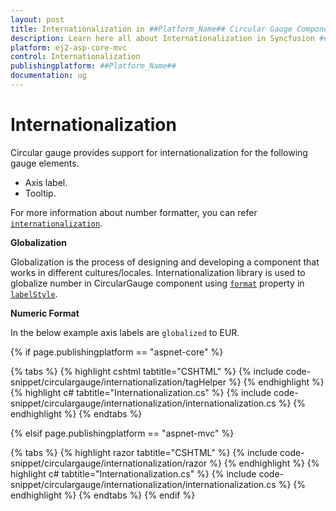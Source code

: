 ```yaml
---
layout: post
title: Internationalization in ##Platform_Name## Circular Gauge Component
description: Learn here all about Internationalization in Syncfusion ##Platform_Name## Circular Gauge component of Syncfusion Essential JS 2 and more.
platform: ej2-asp-core-mvc
control: Internationalization
publishingplatform: ##Platform_Name##
documentation: ug
---
```


# Internationalization

Circular gauge provides support for internationalization for the following gauge elements.

* Axis label.
* Tooltip.

For more information about number formatter, you can refer [`internationalization`](http://ej2.syncfusion.com/aspnet/documentation/base/intl.html).

<!-- markdownlint-disable MD036 -->
**Globalization**

Globalization is the process of designing and developing a component that works in different cultures/locales. Internationalization library is used to globalize number in CircularGauge component using [`format`](https://help.syncfusion.com/cr/aspnetcore-js2/Syncfusion.EJ2.CircularGauge.CircularGaugeLabel.html#Syncfusion_EJ2_CircularGauge_CircularGaugeLabel_Format) property in [`labelStyle`](https://help.syncfusion.com/cr/aspnetcore-js2/Syncfusion.EJ2.CircularGauge.CircularGaugeLabel.html).

<!-- markdownlint-disable MD036 -->
**Numeric Format**

In the below example axis labels are `globalized` to EUR.

{% if page.publishingplatform == "aspnet-core" %}

{% tabs %}
{% highlight cshtml tabtitle="CSHTML" %}
{% include code-snippet/circulargauge/internationalization/tagHelper %}
{% endhighlight %}
{% highlight c# tabtitle="Internationalization.cs" %}
{% include code-snippet/circulargauge/internationalization/internationalization.cs %}
{% endhighlight %}
{% endtabs %}

{% elsif page.publishingplatform == "aspnet-mvc" %}

{% tabs %}
{% highlight razor tabtitle="CSHTML" %}
{% include code-snippet/circulargauge/internationalization/razor %}
{% endhighlight %}
{% highlight c# tabtitle="Internationalization.cs" %}
{% include code-snippet/circulargauge/internationalization/internationalization.cs %}
{% endhighlight %}
{% endtabs %}
{% endif %}


